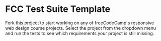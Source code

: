 # FCC Test Suite Template

Fork this project to start working on any of freeCodeCamp's responsive web design course projects.
Select the project from the dropdown menu and run the tests to see which requirements your project is still missing.
